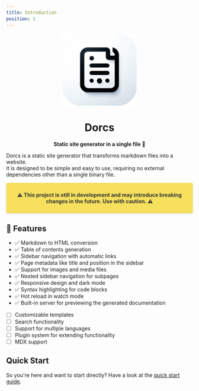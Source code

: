 ```yaml
---
title: Introduction
position: 1
---
```


<!-- # Dorcs -->

<p align="center">
  <img src="./dorcs_logo.png" alt="Dorcs Logo" width="200">
</p>

<h1 align="center">Dorcs</h1>

<p align="center">
  <strong>Static site generator in a single file 📄</strong>
</p>

Dorcs is a static site generator that transforms markdown files into a website. \
It is designed to be simple and easy to use, requiring no external dependencies other than a single binary file.

<div style="background-color: #f6e05e; padding: 10px; border-radius: 4px; box-shadow: 0 2px 4px rgba(0, 0, 0, 0.1);">
  <p style="font-weight: bold; color: #333; text-align: center;">
  ⚠️ This project is still in development and may introduce breaking changes in the future. Use with caution. ⚠️
  </p>
</div>

## 🚀 Features

- ✅ Markdown to HTML conversion
- ✅ Table of contents generation
- ✅ Sidebar navigation with automatic links
- ✅ Page metadata like title and position in the sidebar
- ✅ Support for images and media files
- ✅ Nested sidebar navigation for subpages
- ✅ Responsive design and dark mode
- ✅ Syntax highlighting for code blocks
- ✅ Hot reload in watch mode
- ✅ Built-in server for previewing the generated documentation
- [ ] Customizable templates
- [ ] Search functionality
- [ ] Support for multiple languages
- [ ] Plugin system for extending functionality
- [ ] MDX support

## Quick Start

So you're here and want to start directly? Have a look at the [quick start guide](./02_quick_start).
